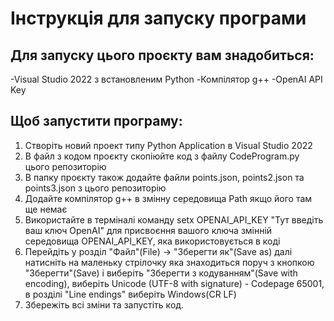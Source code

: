 # Інструкція для запуску програми

## Для запуску цього проєкту вам знадобиться:
-Visual Studio 2022 з встановленим Python
-Компілятор g++
-OpenAI API Key

## Щоб запустити програму:
1. Створіть новий проект типу Python Application в Visual Studio 2022
2. В файл з кодом проєкту скопіюйте код з файлу CodeProgram.py цього репозиторію
3. В папку проєкту також додайте файли points.json, points2.json та points3.json з цього репозиторію
4. Додайте компілятор g++ в змінну середовища Path якщо його там ще немає
5. Використайте в терміналі команду setx OPENAI_API_KEY "Тут введіть ваш ключ OpenAI" для присвоєння вашого ключа змінній середовища OPENAI_API_KEY, яка використовується в коді
6. Перейдіть у розділ "Файл"(File) -> "Зберегти як"(Save as) далі натисніть на маленьку стрілочку яка знаходиться поруч з кнопкою "Зберегти"(Save) і виберіть "Зберегти з кодуванням"(Save with encoding), виберіть Unicode (UTF-8 with signature) - Codepage 65001, в розділі "Line endings" виберіть Windows(CR LF)
7. Збережіть всі зміни та запустіть код.
